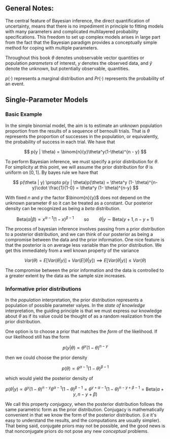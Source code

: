 ## General Notes:

The central feature of Bayesian inference, the direct quantification of uncertainty, means that there is no impediment in principle to fitting models with many parameters and complicated multilayered probability specifications. This freedom to set up complex models arises in large part from the fact that the Bayesian paradigm provides a conceptually simple method for coping with multiple parameters.

Throughout this book $\theta$ denotes unobservable vector quantities or population *parameters* of interest, $y$ denotes the observed data, and $\tilde{y}$ denote the unknown, but potentially observable, quantities.

$p(\cdot)$ represents a marginal distribution and $Pr(\cdot)$ represents the probability of an event.

## Single-Parameter Models

### Basic Example

In the simple binomial model, the aim is to estimate an unknown population proportion from the results of a sequence of bernoulli trials. That is $\theta$ represents the proportion of successes in the population, or equivalently, the probability of success in each trial. We have that

$$
p(y | \theta) = \binom{n}{y}\theta^y(1-\theta)^{n - y}
$$

To perform Bayesian inference, we must specify a prior distribution for $\theta$. For simplicity at this point, we will assume the prior distribution for $\theta$  is uniform on $[0,1]$. By bayes rule we have that

$$
p(\theta | y) \propto p(y | \theta)p(\theta) = \theta^y (1- \theta)^{n-y}\cdot \frac{1}{1-0} =  \theta^y (1- \theta)^{n-y}
$$

With fixed $n$ and $y$ the factor $\binom{n}{y}$ does not depend on the unknown parameter $\theta$ so it can be treated as a constant. Our posterior density can be recognized as being a *beta* distribution.

$$
\text{Beta}(\alpha | \beta) \propto x^{\alpha - 1}(1-x)^{\beta - 1} \qquad \text{so} \qquad \theta | y \sim \text{Beta}(y + 1, n-y + 1)
$$

The process of bayesian inference involves passing from a prior distribution to a posterior distribution, and we can think of our posterior as being a compromise between the data and the prior information. One nice feature is that the posterior is on average less variable than the prior distribution. We get this immediately from a well known property of the variance

$$
Var(\theta) = E[Var(\theta | y)] + Var(E[\theta | y]) \implies E[Var(\theta | y)] \le Var(\theta)
$$

The compromise between the prior information and the data is controlled to a greater extent by the data as the sample size increases.

### Informative prior distributions

In the *population* interpretation, the prior distribution represents a population of possible parameter valyes. In the *state of knowledge* interpretation, the guiding principle is that we must express our knowledge about $\theta$ as if its value could be thought of as a random realization from the prior distribution.

One option is to choose a prior that matches the *form* of the likelihood. If our likelihood still has the form

$$
p(y | \theta) \propto \theta^y(1-\theta)^{n-y}
$$

then we could choose the prior density 

$$
p(\theta) \propto \theta^{\alpha - 1}(1-\theta)^{\beta - 1}
$$

which would yield the posterior density of

$$
p(\theta | y) \propto \theta^y(1-\theta)^{n-y}\theta^{\alpha - 1}(1-\theta)^{\beta - 1} = \theta^{y + \alpha - 1}(1- \theta)^{n - y + \beta - 1} = \text{Beta}(\alpha + y, n - y + \beta)
$$

We call this property *conjugacy*, when the posterior distribution follows the same parametric form as the prior distribution. Conjugacy is mathematically convenient in that we know the form of the posterior distribution. (i.e it's easy to understand the results, and the computations are usually simpler). That being said, conjugate priors may not be possible, and the good news is that nonconjugate priors do not pose any new *conceptual* problems.


